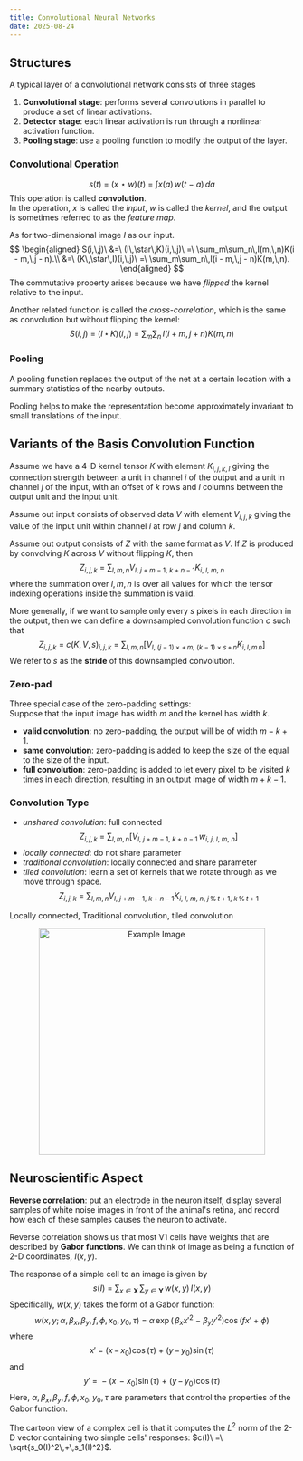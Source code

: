 ```yaml
---
title: Convolutional Neural Networks
date: 2025-08-24
---
```

## Structures
A typical layer of a convolutional network consists of three stages
1. **Convolutional stage**: performs several convolutions in parallel to produce a set of linear activations.
2. **Detector stage**: each linear activation is run through a nonlinear activation function.
3. **Pooling stage**: use a pooling function to modify the output of the layer.

### Convolutional Operation
$$
s(t)\ =\ (x\ \star\ w)(t) \ =\ \int x(a)\,w(t\ -\ a)\,da
$$
This operation is called **convolution**.   
In the operation, $x$ is called the *input*, $w$ is called the *kernel*, and the output is sometimes referred to as the *feature map*.

As for two-dimensional image $I$ as our input.
$$
\begin{aligned}
S(i,\,j)\ &=\ (I\,\star\,K)(i,\,j)\ =\ \sum_m\sum_n\,I(m,\,n)K(i - m,\,j - n).\\
&=\ (K\,\star\,I)(i,\,j)\ =\ \sum_m\sum_n\,I(i - m,\,j - n)K(m,\,n).
\end{aligned}
$$
The commutative property arises because we have *flipped* the kernel relative to the input.

Another related function is called the *cross-correlation*, which is the same as convolution but without flipping the kernel:
$$
S(i,\,j)\ =\ (I\,\star\,K)(i,\,j)\ =\ \sum_m\sum_n\,I(i + m,\,j + n)K(m,\,n)
$$
### Pooling
A pooling function replaces the output of the net at a certain location with a summary statistics of the nearby outputs.

Pooling helps to make the representation become approximately invariant to small translations of the input.

## Variants of the Basis Convolution Function
Assume we have a 4-D kernel tensor $K$ with element $K_{i, j, k, l}$ giving the connection strength between a unit in channel $i$ of the output and a unit in channel $j$ of the input, with an offset of $k$ rows and $l$ columns between the output unit and the input unit.

Assume out input consists of observed data $V$ with element $V_{i, j, k}$ giving the value of the input unit within channel $i$ at row $j$ and column $k$.

Assume out output consists of $Z$ with the same format as $V$. If $Z$ is produced by convolving $K$ across $V$ without flipping $K$, then
$$
Z_{i, j, k}\ =\ \sum_{l, m, n}V_{l,\ j + m - 1,\ k + n - 1}K_{i,\ l,\ m,\ n}
$$
where the summation over $l, m, n$ is over all values for which the tensor indexing operations inside the summation is valid.

More generally, if we want to sample only every $s$ pixels in each direction in the output, then we can define a downsampled convolution function $c$ such that
$$
Z_{i, j, k}\ =\ c(K,\,V,\,s)_{i, j, k}\ =\ \sum_{l, m, n}\left[ V_{l,\ (j - 1)\times +\,m,\ (k - 1)\times s\,+\,n}K_{i,\,l,\,m\,n} \right]
$$
We refer to $s$ as the **stride** of this downsampled convolution.

### Zero-pad
Three special case of the zero-padding settings:    
Suppose that the input image has width $m$ and the kernel has width $k$.
- **valid convolution**: no zero-padding, the output will be of width $m - k + 1$.
- **same convolution**: zero-padding is added to keep the size of the equal to the size of the input.
- **full convolution**: zero-padding is added to let every pixel to be visited $k$ times in each direction, resulting in an output image of width $m + k - 1$.

### Convolution Type
- *unshared convolution*: full connected
$$
Z_{i, j, k}\ =\ \sum_{l, m, n}[V_{l,\ j + m - 1,\ k + n - 1}\,w_{i,\ j,\ l,\ m,\ n}]
$$
- *locally connected*: do not share parameter
- *traditional convolution*: locally connected and share parameter
- *tiled convolution*: learn a set of kernels that we rotate through as we move through space.
$$
Z_{i, j, k}\ =\ \sum_{l, m, n}V_{l,\ j + m - 1,\ k + n - 1}K_{i,\ l,\ m,\ n,\ j\,\%\,t + 1,\ k\,\%\,t + 1}
$$

Locally connected, Traditional convolution, tiled convolution
<div style="text-align:center;">
<img src="https://i.postimg.cc/DfRGP6JD/2025-07-22-21-33.jpg" alt="Example Image" style="height: 400px;">
</div>

## Neuroscientific Aspect
**Reverse correlation**: put an electrode in the neuron itself, display several samples of white noise images in front of the animal's retina, and record how each of these samples causes the neuron to activate.

Reverse correlation shows us that most V1 cells have weights that are described by **Gabor functions**. We can think of image as being a function of 2-D coordinates, $I(x, y)$.

The response of a simple cell to an image is given by
$$
s(I)\ =\ \sum_{x\in\mathbf{X}}\,\sum_{y\in\mathbf{Y}}\,w(x, y)\,I(x, y)
$$
Specifically, $w(x, y)$ takes the form of a Gabor function:
$$
w(x,\, y;\,\alpha,\,\beta_x, \,\beta_y, \,f, \,\phi, \,x_0, \,y_0, \,\tau)\ =\ \alpha\,\exp(\,\beta_x x'^2\ -\ \beta_y y'^2)\cos(fx'\ +\ \phi)
$$
where
$$
x'\ =\ (x\,-\,x_0)\cos(\tau)\ +\ (y\,-\,y_0)\sin(\tau)
$$
and
$$
y'\ =\ -(x\,-x_0)\sin(\tau)\ +\ (y\,-\,y_0)\cos(\tau)
$$
Here, $\alpha,\,\beta_x, \,\beta_y, \,f, \,\phi, \,x_0, \,y_0, \,\tau$ are parameters that control the properties of the Gabor function.

The cartoon view of a complex cell is that it computes the $L^2$ norm of the 2-D vector containing two simple cells' responses: $c(I)\ =\ \sqrt{s_0(I)^2\,+\,s_1(I)^2}$.